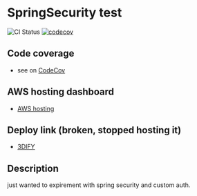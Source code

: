 # SpringSecurity test
![CI Status](https://github.com/vincentken3d/3Dify/workflows/3Dify%20CI/badge.svg?branch=master)
[![codecov](https://codecov.io/gh/vincentken3d/3Dify/branch/master/graph/badge.svg?token=N6T9Q9P5SM)](https://codecov.io/gh/vincentken3d/3Dify)


## Code coverage

- see on [CodeCov](https://codecov.io/gh/vincentken3d/3Dify)

## AWS hosting dashboard 

- [AWS hosting](https://us-east-2.console.aws.amazon.com/elasticbeanstalk/home?region=us-east-2#/application/overview?applicationName=3dify)

## Deploy link (broken, stopped hosting it)
- [3DIFY](http://3dify-env.eba-4haskfzq.us-east-2.elasticbeanstalk.com/)

## Description

just wanted to expirement with spring security and custom auth.
